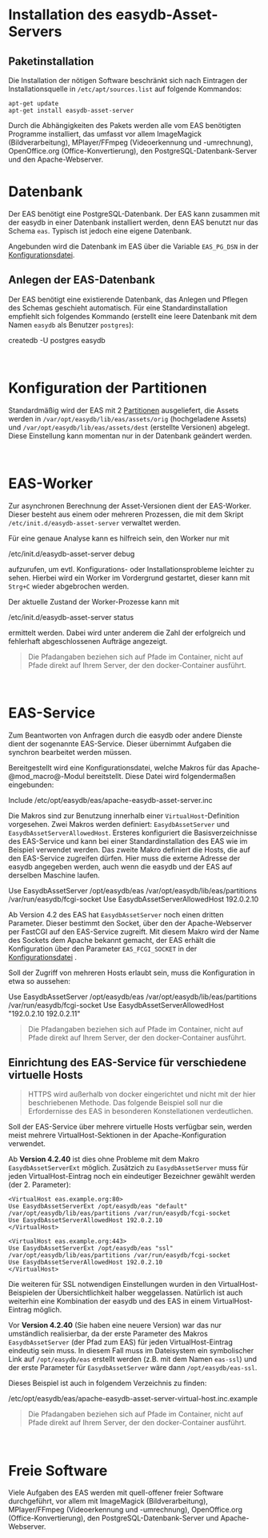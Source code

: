 
#  Installation des easydb-Asset-Servers

##  Paketinstallation

Die Installation der nötigen Software beschränkt sich nach Eintragen der Installationsquelle in `/etc/apt/sources.list` auf folgende Kommandos:

~~~
apt-get update
apt-get install easydb-asset-server
~~~


Durch die Abhängigkeiten des Pakets werden alle vom EAS benötigten Programme installiert, das umfasst vor allem ImageMagick (Bildverarbeitung), MPlayer/FFmpeg (Videoerkennung und -umrechnung), OpenOffice.org (Office-Konvertierung), den PostgreSQL-Datenbank-Server und den Apache-Webserver.


Datenbank
=========

Der EAS benötigt eine PostgreSQL-Datenbank.
Der EAS kann zusammen mit der easydb in einer Datenbank installiert werden, denn EAS
benutzt nur das Schema `eas`. Typisch ist jedoch eine eigene Datenbank.

Angebunden wird die Datenbank im EAS über die Variable `EAS_PG_DSN` in der
[Konfigurationsdatei](/sysadmin/eas/conf/conf.md).

Anlegen der EAS-Datenbank
-------------------------

Der EAS benötigt eine existierende Datenbank, das Anlegen und Pflegen
des Schemas geschieht automatisch. Für eine Standardinstallation
empfiehlt sich folgendes Kommando (erstellt eine leere Datenbank mit dem Namen `easydb` als Benutzer `postgres`):

createdb -U postgres easydb

&nbsp;

Konfiguration der Partitionen
=============================

Standardmäßig wird der EAS mit 2 [Partitionen](/sysadmin/eas/partitions/partitions.md)
ausgeliefert, die Assets werden in `/var/opt/easydb/lib/eas/assets/orig`
(hochgeladene Assets) und `/var/opt/easydb/lib/eas/assets/dest`
(erstellte Versionen) abgelegt. Diese Einstellung kann momentan nur in
der Datenbank geändert werden.

&nbsp;

EAS-Worker
==========

Zur asynchronen Berechnung der Asset-Versionen dient der EAS-Worker.
Dieser besteht aus einem oder mehreren Prozessen, die mit dem Skript
`/etc/init.d/easydb-asset-server` verwaltet werden.

Für eine genaue Analyse kann es hilfreich sein, den Worker nur mit

/etc/init.d/easydb-asset-server debug

aufzurufen, um evtl. Konfigurations- oder Installationsprobleme leichter
zu sehen. Hierbei wird ein Worker im Vordergrund gestartet, dieser kann
mit `Strg+C` wieder abgebrochen werden.

Der aktuelle Zustand der Worker-Prozesse kann mit

/etc/init.d/easydb-asset-server status

ermittelt werden. Dabei wird unter anderem die Zahl der erfolgreich und
fehlerhaft abgeschlossenen Aufträge angezeigt.

> Die Pfadangaben beziehen sich auf Pfade im Container, nicht auf Pfade direkt auf Ihrem Server, der den docker-Container ausführt.

&nbsp;

EAS-Service
===========

Zum Beantworten von Anfragen durch die easydb oder andere Dienste dient
der sogenannte EAS-Service. Dieser übernimmt Aufgaben die synchron
bearbeitet werden müssen.

Bereitgestellt wird eine Konfigurationsdatei, welche Makros für das
Apache-@mod_macro@-Modul bereitstellt. Diese Datei wird folgendermaßen
eingebunden:

Include /etc/opt/easydb/eas/apache-easydb-asset-server.inc

Die Makros sind zur Benutzung innerhalb einer `VirtualHost`-Definition
vorgesehen. Zwei Makros werden definiert: `EasydbAssetServer` und
`EasydbAssetServerAllowedHost`. Ersteres konfiguriert die
Basisverzeichnisse des EAS-Service und kann bei einer
Standardinstallation des EAS wie im Beispiel verwendet werden. Das
zweite Makro definiert die Hosts, die auf den EAS-Service zugreifen
dürfen. Hier muss die externe Adresse der easydb angegeben werden, auch
wenn die easydb und der EAS auf derselben Maschine laufen.

<VirtualHost eas.example.org>
Use EasydbAssetServer /opt/easydb/eas /var/opt/easydb/lib/eas/partitions /var/run/easydb/fcgi-socket
Use EasydbAssetServerAllowedHost 192.0.2.10
</VirtualHost>

Ab Version 4.2 des EAS hat `EasydbAssetServer` noch einen dritten
Parameter. Dieser bestimmt den Socket, über den der Apache-Webserver per
FastCGI auf den EAS-Service zugreift. Mit diesem Makro wird der Name des
Sockets dem Apache bekannt gemacht, der EAS erhält die Konfiguration
über den Parameter `EAS_FCGI_SOCKET` in der
[Konfigurationsdatei](../conf/conf.md) .

Soll der Zugriff von mehreren Hosts erlaubt sein, muss die Konfiguration
in etwa so aussehen:

<VirtualHost eas.example.org>
Use EasydbAssetServer /opt/easydb/eas /var/opt/easydb/lib/eas/partitions /var/run/easydb/fcgi-socket
Use EasydbAssetServerAllowedHost "192.0.2.10 192.0.2.11"
</VirtualHost>

> Die Pfadangaben beziehen sich auf Pfade im Container, nicht auf Pfade direkt auf Ihrem Server, der den docker-Container ausführt.

Einrichtung des EAS-Service für verschiedene virtuelle Hosts
------------------------------------------------------------

> HTTPS wird außerhalb von docker eingerichtet und nicht mit der hier beschriebenen Methode. Das folgende Beispiel soll nur die Erfordernisse des EAS in besonderen Konstellationen verdeutlichen.

Soll der EAS-Service über mehrere virtuelle Hosts verfügbar sein, werden
meist mehrere VirtualHost-Sektionen in der Apache-Konfiguration
verwendet.

Ab **Version 4.2.40** ist dies ohne Probleme mit dem Makro
`EasydbAssetServerExt` möglich. Zusätzich zu `EasydbAssetServer` muss
für jeden VirtualHost-Eintrag noch ein eindeutiger Bezeichner gewählt
werden (der 2. Parameter):

~~~~
<VirtualHost eas.example.org:80>
Use EasydbAssetServerExt /opt/easydb/eas "default" /var/opt/easydb/lib/eas/partitions /var/run/easydb/fcgi-socket
Use EasydbAssetServerAllowedHost 192.0.2.10
</VirtualHost>

<VirtualHost eas.example.org:443>
Use EasydbAssetServerExt /opt/easydb/eas "ssl" /var/opt/easydb/lib/eas/partitions /var/run/easydb/fcgi-socket
Use EasydbAssetServerAllowedHost 192.0.2.10
</VirtualHost>
~~~~

Die weiteren für SSL notwendigen Einstellungen wurden in den
VirtualHost-Beispielen der Übersichtlichkeit halber weggelassen.
Natürlich ist auch weiterhin eine Kombination der easydb und des EAS in
einem VirtualHost-Eintrag möglich.

Vor **Version 4.2.40** (Sie haben eine neuere Version) war das nur umständlich realisierbar, da der
erste Parameter des Makros `EasydbAssetServer` (der Pfad zum EAS) für
jeden VirtualHost-Eintrag eindeutig sein muss. In diesem Fall muss im
Dateisystem ein symbolischer Link auf `/opt/easydb/eas` erstellt werden
(z.B. mit dem Namen `eas-ssl`) und der erste Parameter für
`EasydbAssetServer` wäre dann `/opt/easydb/eas-ssl`.

Dieses Beispiel ist auch in folgendem Verzeichnis zu finden:

/etc/opt/easydb/eas/apache-easydb-asset-server-virtual-host.inc.example

> Die Pfadangaben beziehen sich auf Pfade im Container, nicht auf Pfade direkt auf Ihrem Server, der den docker-Container ausführt.

&nbsp;

Freie Software
==============

Viele Aufgaben des EAS werden mit quell-offener freier Software durchgeführt,
vor allem mit ImageMagick (Bildverarbeitung), MPlayer/FFmpeg (Videoerkennung und -umrechnung),
OpenOffice.org (Office-Konvertierung), den PostgreSQL-Datenbank-Server und Apache-Webserver.
